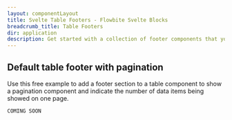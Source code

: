 ```yaml
---
layout: componentLayout
title: Svelte Table Footers - Flowbite Svelte Blocks
breadcrumb_title: Table Footers
dir: application
description: Get started with a collection of footer components that you can append to the end of a table element to indicate pagination, table actions, information and more.
---
```


## Default table footer with pagination
Use this free example to add a footer section to a table component to show a pagination component
and indicate the number of data items being showed on one page.


```svelte example hideOutput
COMING SOON
```

